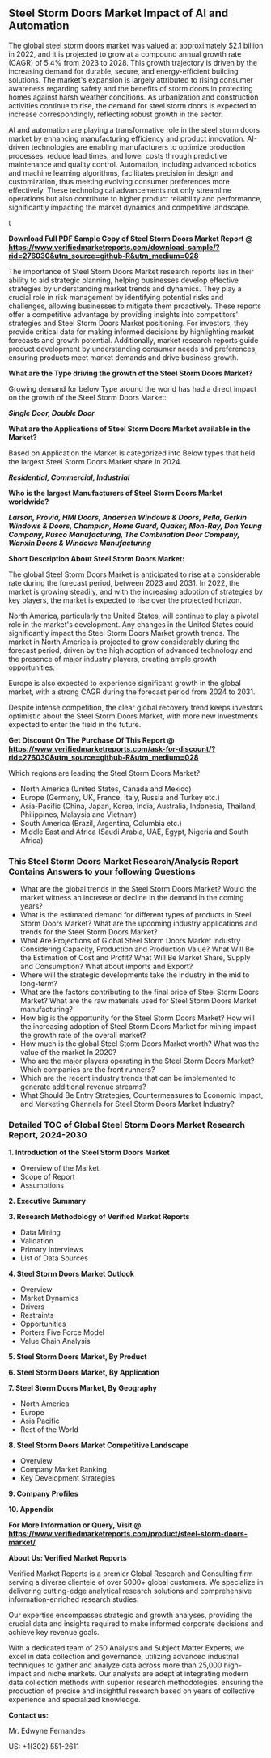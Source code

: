 <h2>Steel Storm Doors Market Impact of AI and Automation</h2><p>The global steel storm doors market was valued at approximately $2.1 billion in 2022, and it is projected to grow at a compound annual growth rate (CAGR) of 5.4% from 2023 to 2028. This growth trajectory is driven by the increasing demand for durable, secure, and energy-efficient building solutions. The market's expansion is largely attributed to rising consumer awareness regarding safety and the benefits of storm doors in protecting homes against harsh weather conditions. As urbanization and construction activities continue to rise, the demand for steel storm doors is expected to increase correspondingly, reflecting robust growth in the sector.</p><p>AI and automation are playing a transformative role in the steel storm doors market by enhancing manufacturing efficiency and product innovation. AI-driven technologies are enabling manufacturers to optimize production processes, reduce lead times, and lower costs through predictive maintenance and quality control. Automation, including advanced robotics and machine learning algorithms, facilitates precision in design and customization, thus meeting evolving consumer preferences more effectively. These technological advancements not only streamline operations but also contribute to higher product reliability and performance, significantly impacting the market dynamics and competitive landscape.</p>t</p><p id="" class=""><strong>Download Full PDF Sample Copy of Steel Storm Doors Market Report @ <a href="https://www.verifiedmarketreports.com/download-sample/?rid=276030&utm_source=github-R&utm_medium=028" target="_blank">https://www.verifiedmarketreports.com/download-sample/?rid=276030&utm_source=github-R&utm_medium=028</a></strong></p><p>The importance of&nbsp;Steel Storm Doors Market research reports lies in their ability to aid strategic planning, helping businesses develop effective strategies by understanding market trends and dynamics. They play a crucial role in risk management by identifying potential risks and challenges, allowing businesses to mitigate them proactively. These reports offer a competitive advantage by providing insights into competitors' strategies and Steel Storm Doors Market positioning. For investors, they provide critical data for making informed decisions by highlighting market forecasts and growth potential. Additionally, market research reports guide product development by understanding consumer needs and preferences, ensuring products meet market demands and drive business growth.</p><p><strong>What are the&nbsp;Type driving the growth of the Steel Storm Doors Market?</strong></p><p id="" class="">Growing demand for below Type around the world has had a direct impact on the growth of the Steel Storm Doors Market:</p><em><strong>Single Door, Double Door</strong></em></p><strong>What are the&nbsp;Applications&nbsp;of Steel Storm Doors Market available in the Market?</strong></p><p id="" class="">Based on Application the Market is categorized into Below types that held the largest Steel Storm Doors Market share In 2024.</p><em><strong>Residential, Commercial, Industrial</strong></em></p><strong>Who is the largest Manufacturers of Steel Storm Doors Market worldwide?</strong></p><p><em><strong>Larson, Provia, HMI Doors, Andersen Windows & Doors, Pella, Gerkin Windows & Doors, Champion, Home Guard, Quaker, Mon-Ray, Don Young Company, Rusco Manufacturing, The Combination Door Company, Wanxin Doors & Windows Manufacturing</strong></em></p><p id="" class=""><strong>Short Description About Steel Storm Doors Market:</strong></p><p>The global Steel Storm Doors Market is anticipated to rise at a considerable rate during the forecast period, between 2023 and 2031. In 2022, the market is growing steadily, and with the increasing adoption of strategies by key players, the market is expected to rise over the projected horizon.</p><p>North America, particularly the United States, will continue to play a pivotal role in the market's development. Any changes in the United States could significantly impact the Steel Storm Doors Market growth trends. The market in North America is projected to grow considerably during the forecast period, driven by the high adoption of advanced technology and the presence of major industry players, creating ample growth opportunities.</p><p>Europe is also expected to experience significant growth in the global market, with a strong CAGR during the forecast period from 2024 to 2031.</p><p>Despite intense competition, the clear global recovery trend keeps investors optimistic about the Steel Storm Doors Market, with more new investments expected to enter the field in the future.</p><p id="" class=""><strong>Get Discount On The Purchase Of This Report @ <a href="https://www.verifiedmarketreports.com/ask-for-discount/?rid=276030&utm_source=github-R&utm_medium=028" target="_blank">https://www.verifiedmarketreports.com/ask-for-discount/?rid=276030&utm_source=github-R&utm_medium=028</a></strong></p>Which regions are leading the Steel Storm Doors Market?</p><ul><li>North America (United States, Canada and Mexico)</li><li>Europe (Germany, UK, France, Italy, Russia and Turkey etc.)</li><li>Asia-Pacific (China, Japan, Korea, India, Australia, Indonesia, Thailand, Philippines, Malaysia and Vietnam)</li><li>South America (Brazil, Argentina, Columbia etc.)</li><li>Middle East and Africa (Saudi Arabia, UAE, Egypt, Nigeria and South Africa)</li></ul><h3 id="" class="">This Steel Storm Doors Market Research/Analysis Report Contains Answers to your following Questions</h3><ul><li>What are the global trends in the Steel Storm Doors Market? Would the market witness an increase or decline in the demand in the coming years?</li><li>What is the estimated demand for different types of products in Steel Storm Doors Market? What are the upcoming industry applications and trends for the Steel Storm Doors Market?</li><li>What Are Projections of Global Steel Storm Doors Market Industry Considering Capacity, Production and Production Value? What Will Be the Estimation of Cost and Profit? What Will Be Market Share, Supply and Consumption? What about imports and Export?</li><li>Where will the strategic developments take the industry in the mid to long-term?</li><li>What are the factors contributing to the final price of Steel Storm Doors Market? What are the raw materials used for Steel Storm Doors Market manufacturing?</li><li>How big is the opportunity for the Steel Storm Doors Market? How will the increasing adoption of Steel Storm Doors Market for mining impact the growth rate of the overall market?</li><li>How much is the global Steel Storm Doors Market worth? What was the value of the market In 2020?</li><li>Who are the major players operating in the Steel Storm Doors Market? Which companies are the front runners?</li><li>Which are the recent industry trends that can be implemented to generate additional revenue streams?</li><li>What Should Be Entry Strategies, Countermeasures to Economic Impact, and Marketing Channels for Steel Storm Doors Market Industry?</li></ul><h3 id="" class="">Detailed TOC of Global Steel Storm Doors Market Research Report, 2024-2030</h3><p id="" class=""><strong>1. Introduction of the Steel Storm Doors Market</strong></p><ul><li>Overview of the Market</li><li>Scope of Report</li><li>Assumptions</li></ul><p id="" class=""><strong>2. Executive Summary</strong></p><p id="" class=""><strong>3. Research Methodology of Verified Market Reports</strong></p><ul><li>Data Mining</li><li>Validation</li><li>Primary Interviews</li><li>List of Data Sources</li></ul><p id="" class=""><strong>4. Steel Storm Doors Market Outlook</strong></p><ul><li>Overview</li><li>Market Dynamics</li><li>Drivers</li><li>Restraints</li><li>Opportunities</li><li>Porters Five Force Model</li><li>Value Chain Analysis</li></ul><p id="" class=""><strong>5. Steel Storm Doors Market, By Product</strong></p><p id="" class=""><strong>6. Steel Storm Doors Market, By Application</strong></p><p id="" class=""><strong>7. Steel Storm Doors Market, By Geography</strong></p><ul><li>North America</li><li>Europe</li><li>Asia Pacific</li><li>Rest of the World</li></ul><p id="" class=""><strong>8. Steel Storm Doors Market Competitive Landscape</strong></p><ul><li>Overview</li><li>Company Market Ranking</li><li>Key Development Strategies</li></ul><p id="" class=""><strong>9. Company Profiles</strong></p><p id="" class=""><strong>10. Appendix</strong></p><p id="" class=""><strong>For More Information or Query, Visit @ <a href="https://www.verifiedmarketreports.com/product/steel-storm-doors-market/" target="_blank">https://www.verifiedmarketreports.com/product/steel-storm-doors-market/</a></strong></p><p id="" class=""><strong>About Us: Verified Market Reports</strong></p><p id="" class="">Verified Market Reports is a premier Global Research and Consulting firm serving a diverse clientele of over 5000+ global customers. We specialize in delivering cutting-edge analytical research solutions and comprehensive information-enriched research studies.</p><p id="" class="">Our expertise encompasses strategic and growth analyses, providing the crucial data and insights required to make informed corporate decisions and achieve key revenue goals.</p><p id="" class="">With a dedicated team of 250 Analysts and Subject Matter Experts, we excel in data collection and governance, utilizing advanced industrial techniques to gather and analyze data across more than 25,000 high-impact and niche markets. Our analysts are adept at integrating modern data collection methods with superior research methodologies, ensuring the production of precise and insightful research based on years of collective experience and specialized knowledge.</p><p id="" class=""><strong>Contact us:</strong></p><p id="" class="">Mr. Edwyne Fernandes</p><p id="" class="">US: +1(302) 551-2611</p>
